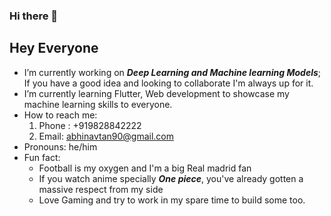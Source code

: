 ### Hi there 👋

<!--
**SadScheme/SadScheme** is a ✨ _special_ ✨ repository because its `README.md` (this file) appears on your GitHub profile.

Here are some ideas to get you started:

- 🔭 I’m currently working on ...
- 🌱 I’m currently learning ...
- 👯 I’m looking to collaborate on ...
- 🤔 I’m looking for help with ...
- 💬 Ask me about ...
- 📫 How to reach me: ...
- 😄 Pronouns: ...
- ⚡ Fun fact: ...
-->
<h2>Hey Everyone</h2>

- I’m currently working on ***Deep Learning and Machine learning Models***; If you have a good idea and looking to collaborate I'm always up for it. 
- I’m currently learning Flutter, Web development to showcase my machine learning skills to everyone.
- How to reach me: 
	1. Phone : +919828842222
	2. Email: abhinavtan90@gmail.com
- Pronouns: he/him
- Fun fact: 
	- Football is my oxygen and I'm a big Real madrid fan
	- If you watch anime specially ***One piece***, you've already gotten a massive respect from my side
	- Love Gaming and try to work in my spare time to build some too.